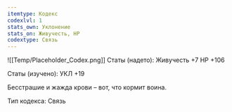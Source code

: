 ```yaml
---
itemtype: Кодекс
codexlvl: 1
stats_own: Уклонение
stats_on: Живучесть, HP
codextype: Связь
---
```

![[Temp/Placeholder_Codex.png]]
Статы (надето):
Живучесть +7
HP +106

Статы (изучено):
УКЛ +19

Бесстрашие и жажда крови – вот, что кормит воина.

Тип кодекса: Связь
